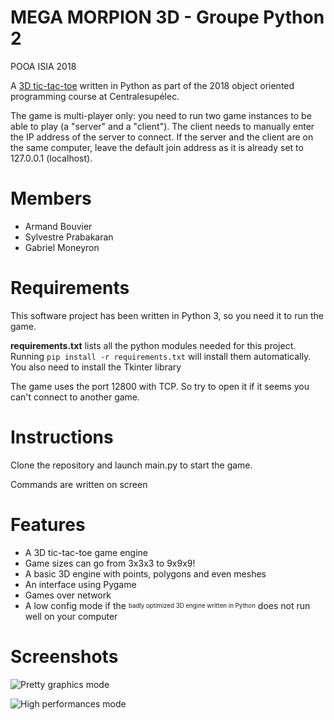 # MEGA MORPION 3D - Groupe Python 2
POOA ISIA 2018

A [3D tic-tac-toe](https://en.wikipedia.org/wiki/3D_tic-tac-toe) written in Python as part of the 2018 object oriented programming course at Centralesupélec.

The game is multi-player only: you need to run two game instances to be able to play (a "server" and a "client"). The client needs to manually enter the IP address of the server to connect. If the server and the client are on the same computer, leave the default join address as it is already set to 127.0.0.1 (localhost).

# Members
- Armand Bouvier
- Sylvestre Prabakaran
- Gabriel Moneyron

# Requirements
This software project has been written in Python 3, so you need it to run the game.

**requirements.txt** lists all the python modules needed for this project. Running `pip install -r requirements.txt` will install them automatically.
You also need to install the Tkinter library

The game uses the port 12800 with TCP. So try to open it if it seems you can't connect to another game.

# Instructions
Clone the repository and launch main.py to start the game.

Commands are written on screen

# Features
- A 3D tic-tac-toe game engine
- Game sizes can go from 3x3x3 to 9x9x9!
- A basic 3D engine with points, polygons and even meshes
- An interface using Pygame
- Games over network
- A low config mode if the <sub><sup>badly optimized 3D engine written in Python</sup></sub> does not run well on your computer

# Screenshots

![Pretty graphics mode](https://raw.githubusercontent.com/Benhalor/morpion3d/master/Screenshot%20from%202018-11-10%2014-55-33.png)

![High performances mode](https://raw.githubusercontent.com/Benhalor/morpion3d/master/Screenshot%20from%202018-11-10%2014-56-07.png)


